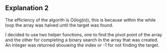 ## Explanation 2
The efficiency of the algorith is O(log(n)), this is because within the while loop the array was halved until the target was found.

I decided to use two helper functions, one to find the pivot point of the array and the other for completing a binary search in the
array that was created. An integer was returned shouwing the index or -1 for not finding the target.